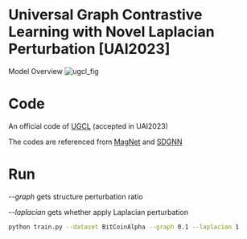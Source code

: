 # Universal Graph Contrastive Learning with Novel Laplacian Perturbation [UAI2023] 
Model Overview
![ugcl_fig](https://github.com/twko05/UGCL/assets/80378163/c90b05b9-2780-467a-aae5-2a48f4305428)


# Code
An official code of [UGCL](https://github.com/twko05/UGCL/files/11755605/UGCL.pdf) (accepted in UAI2023)


The codes are referenced from [MagNet](https://github.com/matthew-hirn/magnet) and [SDGNN](https://github.com/huangjunjie-cs/SiGAT/tree/master)
# Run
*--graph* gets structure perturbation ratio

*--laplacian* gets whether apply Laplacian perturbation

```Bash
python train.py --dataset BitCoinAlpha --graph 0.1 --laplacian 1
```
